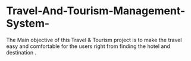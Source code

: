 # Travel-And-Tourism-Management-System-
The Main objective of this Travel &amp; Tourism project is to make the travel easy and comfortable for the users right from finding the hotel and destination . 
